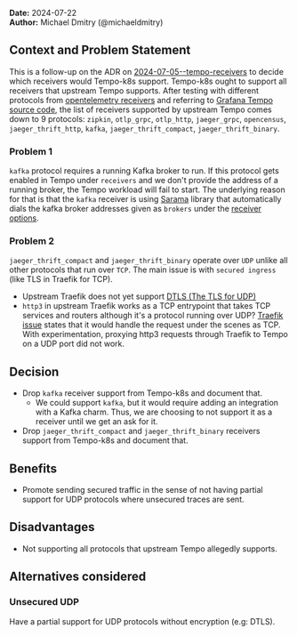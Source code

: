 **Date:** 2024-07-22<br/>
**Author:** Michael Dmitry (@michaeldmitry)  

## Context and Problem Statement
This is a follow-up on the ADR on [2024-07-05--tempo-receivers](2024-07-05--tempo-receivers.md#Decision) to decide which receivers would Tempo-k8s support. Tempo-k8s ought to support all receivers that upstream Tempo supports. After testing with different protocols from [opentelemetry receivers](https://github.com/open-telemetry/opentelemetry-collector-contrib/tree/main/receiver/) and referring to [Grafana Tempo source code](https://github.com/grafana/tempo/blob/main/modules/distributor/receiver/shim.go#L163C2-L169C3), the list of receivers supported by upstream Tempo comes down to 9 protocols: `zipkin`, `otlp_grpc`, `otlp_http`, `jaeger_grpc`, `opencensus`, `jaeger_thrift_http`, `kafka`, `jaeger_thrift_compact`, `jaeger_thrift_binary`.

### Problem 1
`kafka` protocol requires a running Kafka broker to run. If this protocol gets enabled in Tempo under `receivers` and we don't provide the address of a running broker, the Tempo workload will fail to start. The underlying reason for that is that the `kafka` receiver is using [Sarama](https://github.com/IBM/sarama) library that automatically dials the kafka broker addresses given as `brokers` under the [receiver options](https://github.com/MovieStoreGuy/opentelemetry-collector-contrib/tree/main/receiver/kafkareceiver). 

### Problem 2
`jaeger_thrift_compact` and `jaeger_thrift_binary` operate over `UDP` unlike all other protocols that run over `TCP`. The main issue is with `secured ingress` (like TLS in Traefik for TCP). 
- Upstream Traefik does not yet support [DTLS (The TLS for UDP)](https://github.com/traefik/traefik/issues/6642)
- `http3` in upstream Traefik works as a TCP entrypoint that takes TCP services and routers although it's a protocol running over UDP? [Traefik issue](https://github.com/traefik/traefik/issues/9050) states that it would handle the request under the scenes as TCP. With experimentation, proxying http3 requests through Traefik to Tempo on a UDP port did not work.

## Decision 

- Drop `kafka` receiver support from Tempo-k8s and document that. 
    - We could support `kafka`, but it would require adding an integration with a Kafka charm. Thus, we are choosing to not support it as a receiver until we get an ask for it.
- Drop `jaeger_thrift_compact` and `jaeger_thrift_binary` receivers support from Tempo-k8s and document that.

## Benefits

- Promote sending secured traffic in the sense of not having partial support for UDP protocols where unsecured traces are sent.

## Disadvantages

- Not supporting all protocols that upstream Tempo allegedly supports.

## Alternatives considered

### Unsecured UDP
Have a partial support for UDP protocols without encryption (e.g: DTLS). 

